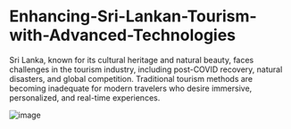 # Enhancing-Sri-Lankan-Tourism-with-Advanced-Technologies
Sri Lanka, known for its cultural heritage and natural beauty, faces challenges in the tourism industry, including post-COVID recovery, natural disasters, and global competition.  Traditional tourism methods are becoming inadequate for modern travelers who desire immersive, personalized, and real-time experiences.  

![image](https://github.com/user-attachments/assets/16efd37d-1ed0-47da-86ed-c5b4d591fbbe)
